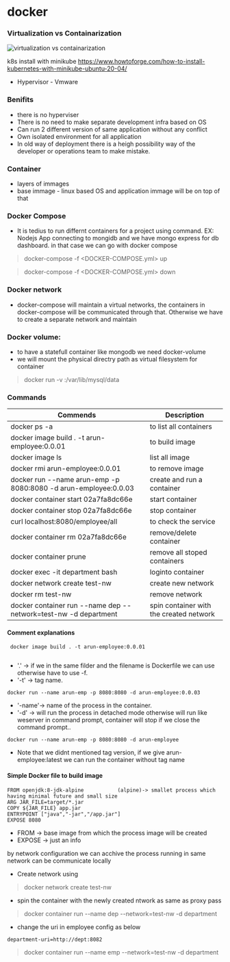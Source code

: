 # docker
### Virtualization vs Containarization
![virtualization vs containarization](https://github.com/marun790/docker/blob/main/images/container_evolution.svg?raw=true)

k8s install with minikube https://www.howtoforge.com/how-to-install-kubernetes-with-minikube-ubuntu-20-04/

* Hypervisor - Vmware

### Benifits
* there is no hyperviser
* There is no need to make separate development infra based on OS
* Can run 2 different version of same application without any conflict
* Own isolated environment for all application
* In old way of deployment there is a heigh possibility way of the developer or operations team to make mistake.

### Container
* layers of immages
* base immage - linux based OS and application immage will be on top of that


### Docker Compose
* It is tedius to run differnt containers for a project using command.
  EX: Nodejs App connecting to mongidb and we have mongo express for db dashboard. in that case we can go with docker compose
> docker-compose -f <DOCKER-COMPOSE.yml> up

> docker-compose -f <DOCKER-COMPOSE.yml> down
  
### Docker network
* docker-compose will maintain a virtual networks, the containers in docker-compose will be communicated through that.
  Otherwise we have to create a separate network and maintain

### Docker volume:
* to have a statefull container like mongodb we need docker-volume
* we will mount the physical directry path as virtual filesystem for container

> docker run -v <NAME>:/var/lib/mysql/data

  

### Commands

 Commends 							        |  Description 
----------------------------------------------------------------------|---------------------------------
docker ps -a								|to list all containers
docker image build . -t arun-employee:0.0.01				|to build image
docker image ls							|list all image
docker rmi arun-employee:0.0.01					|to remove image
docker run --name arun-emp -p 8080:8080 -d arun-employee:0.0.03 	|create and run a container 
docker container start 02a7fa8dc66e 					|start container
docker container stop 02a7fa8dc66e 					|stop container
curl localhost:8080/employee/all					|to check the service
docker container rm 02a7fa8dc66e 					|remove/delete container
docker container prune							|remove all stoped containers
docker exec -it department bash					| loginto container
docker network create test-nw						| create new network
docker rm test-nw							| remove network
docker container run --name dep --network=test-nw -d department	| spin container with the created network


#### Comment explanations
```
 docker image build . -t arun-employee:0.0.01	
 
 ```
* '.' -> if we in the same filder and the filename is Dockerfile we can use otherwise have to use -f.
* '-t' -> tag name.
 
``` 
docker run --name arun-emp -p 8080:8080 -d arun-employee:0.0.03
```
* '-name'-> name of the process in the container.
* '-d' -> will run the process in detached mode otherwise will run like weserver in command prompt, container will stop if we close the command prompt..

```
docker run --name arun-emp -p 8080:8080 -d arun-employee
```
* Note that we didnt mentioned tag version, if we give arun-employee:latest we can run the container without tag name




#### Simple Docker file to build image
```
FROM openjdk:8-jdk-alpine 			(alpine)-> smallet process which having minimal future and small size
ARG JAR_FILE=target/*.jar
COPY ${JAR_FILE} app.jar
ENTRYPOINT ["java","-jar","/app.jar"]
EXPOSE 8080
```
* FROM -> base image from which the process image will be created
* EXPOSE -> just an info



by network configuration we can acchive the process running in same network can be communicate locally
* Create network using 
> docker network create test-nw
* spin the container with the newly created ntwork as same as proxy pass
> docker container run --name dep --network=test-nw -d department
* change the uri in employee config as below
```
department-uri=http://dept:8082

```
> docker container run --name emp --network=test-nw -d department




